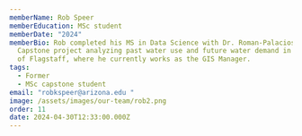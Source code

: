 ```yaml
---
memberName: Rob Speer
memberEducation: MSc student
memberDate: "2024"
memberBio: Rob completed his MS in Data Science with Dr. Roman-Palacios with a
  Capstone project analyzing past water use and future water demand in the City
  of Flagstaff, where he currently works as the GIS Manager.
tags:
  - Former
  - MSc capstone student
email: "robkspeer@arizona.edu "
image: /assets/images/our-team/rob2.png
order: 11
date: 2024-04-30T12:33:00.000Z
---
```

